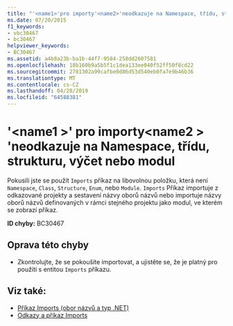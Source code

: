 ```yaml
---
title: "'<name1>'pro importy'<name2>'neodkazuje na Namespace, třídu, strukturu, výčet nebo modul"
ms.date: 07/20/2015
f1_keywords:
- vbc30467
- bc30467
helpviewer_keywords:
- BC30467
ms.assetid: a4b8a23b-ba1b-44f7-9584-258dd2607581
ms.openlocfilehash: 18b160b9a5b5f1c1dea133ee040f52ff50f8cd22
ms.sourcegitcommit: 2701302a99cafbe0d86d53d540eb0fa7e9b46b36
ms.translationtype: MT
ms.contentlocale: cs-CZ
ms.lasthandoff: 04/28/2019
ms.locfileid: "64588381"
---
```

# <a name="name1-for-the-imports-name2-does-not-refer-to-a-namespace-class-structure-enum-or-module"></a>'\<name1 >' pro importy\<name2 > 'neodkazuje na Namespace, třídu, strukturu, výčet nebo modul
Pokusili jste se použít `Imports` příkaz na libovolnou položku, která není `Namespace`, `Class`, `Structure`, `Enum`, nebo `Module`. `Imports` Příkaz importuje z odkazované projekty a sestavení názvy oborů názvů nebo importuje názvy oborů názvů definovaných v rámci stejného projektu jako modul, ve kterém se zobrazí příkaz.  
  
 **ID chyby:** BC30467  
  
## <a name="to-correct-this-error"></a>Oprava této chyby  
  
- Zkontrolujte, že se pokoušíte importovat, a ujistěte se, že je platný pro použití s entitou `Imports` příkazu.  
  
## <a name="see-also"></a>Viz také:

- [Příkaz Imports (obor názvů a typ .NET)](../../visual-basic/language-reference/statements/imports-statement-net-namespace-and-type.md)
- [Odkazy a příkaz Imports](../../visual-basic/programming-guide/program-structure/references-and-the-imports-statement.md)

